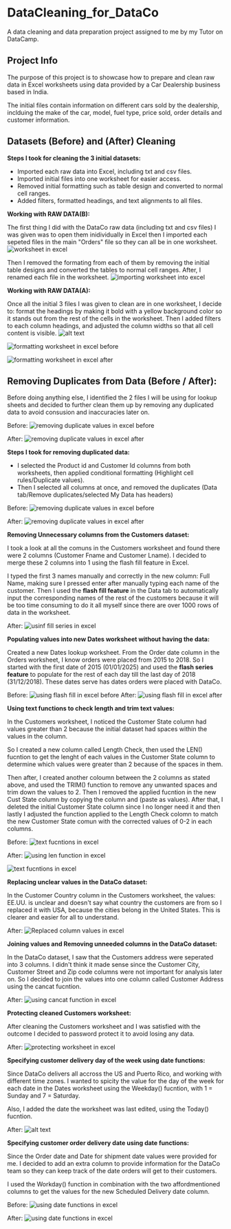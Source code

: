 # DataCleaning_for_DataCo

A data cleaning and data preparation project assigned to me by my Tutor on DataCamp.

## Project Info

The purpose of this project is to showcase how to prepare and clean raw data in Excel worksheets using data provided by a Car Dealership business based in India.

The initial files contain information on different cars sold by the dealership, inclduing the make of the car, model, fuel type, price sold, order details and customer information.

## Datasets (Before) and (After) Cleaning

**Steps I took for cleaning the 3 initial datasets:**

- Imported each raw data into Excel, including txt and csv files.
- Imported initial files into one worksheet for easier access.
- Removed initial formatting such as table design and converted to normal cell ranges.
- Added filters, formatted headings, and text alignments to all files.

**Working with RAW DATA(B):**

The first thing I did with the DataCo raw data (including txt and csv files) I was given was to open them inidividually in Excel then I imported each sepeted files in the main "Orders" file so they can all be in one worksheet.
![worksheet in excel](<Images/DataCo Initial file.png>)

Then I removed the formating from each of them by removing the initial table designs and converted the tables to normal cell ranges. After, I renamed each file in the worksheet.
![importing worksheet into excel](<Images/Importing txt file into main worksheet.png>)

**Working with RAW DATA(A):**

Once all the initial 3 files I was given to clean are in one worksheet, I decide to: format the headings by making it bold with a yellow background color so it stands out from the rest of the cells in the worksheet. Then I added filters to each column headings, and adjusted the column widths so that all cell content is visible.
![alt text](<Images/Formatting Imported data - bold headings, yellow cell headings, added filters, column widths for headings.png>)

![formatting worksheet in excel before](<Images/Orders workbook after formatting.png>)

![formatting worksheet in excel after](<Images/Product workbook after formatting.png>)

## Removing Duplicates from Data (Before / After):

Before doing anything else, I identified the 2 files I will be using for lookup sheets and decided to further clean them up by removing any duplicated data to avoid consusion and inaccuracies later on.

Before:
![removing duplicate values in excel before](<Images/Removing duplicates from Products file.png>)

After:
![removing duplicate values in excel after](<Images/Removing duplicates from Products file-outcome.png>)

**Steps I took for removing duplicated data:**

- I selected the Product id and Customer Id columns from both worksheets, then applied conditional formatting (Highlight cell rules/Duplicate values).
- Then I selected all columns at once, and removed the duplicates (Data tab/Remove duplicates/selected My Data has headers)

Before:
![removing duplicate values in excel before](<Images/Removing duplicates from Customers file.png>)

After:
![removing duplicate values in excel after](<Images/Removing duplicates from Customers file-outcome.png>)

**Removing Unnecessary columns from the Customers dataset:**

I took a look at all the comuns in the Customers worksheet and found there were 2 columns (Customer Fname and Customer Lname). I decided to merge these 2 columns into 1 using the flash fill feature in Excel.

I typed the first 3 names manually and correctly in the new column: Full Name, making sure I pressed enter after manually typing each name of the customer. Then I used the **flash fill feature** in the Data tab to automatically input the corresponding names of the rest of the customers because it will be too time consuming to do it all myself since there are over 1000 rows of data in the worksheet.

After:
![usinf fill series in excel](<Images/Used flash fill to remove unnecessary columns in Customers file.png>)

**Populating values into new Dates worksheet without having the data:**

Created a new Dates lookup worksheet. From the Order date column in the Orders worksheet, I know orders were placed from 2015 to 2018. So I started with the first date of 2015 (01/01/2025) and used the **flash series feature** to populate for the rest of each day till the last day of 2018 (31/12/2018). These dates serve has dates orders were placed with DataCo.

Before:
![using flash fill in excel before](<Images/Using fill series feature for dates worksheet.png>)
After:
![using flash fill in excel after](<Images/Using fill series feature for dates worksheet-outcome.png>)

**Using text functions to check length and trim text values:**

In the Customers worksheet, I noticed the Customer State column had values greater than 2 because the initial dataset had spaces within the values in the column.

So I created a new column called Length Check, then used the LEN() fucntion to get the lenght of each values in the Customer State column to determine which values were greater than 2 because of the spaces in them.

Then after, I created another coloumn between the 2 columns as stated above, and used the TRIM() function to remove any unwanted spaces and trim down the values to 2. Then I removed the applied fucntion in the new Cust State column by copying the column and (paste as values). After that, I deleted the initial Customer State column since I no longer need it and then lastly I adjusted the function applied to the Length Check colomn to match the new Customer State comun with the corrected values of 0-2 in each columns.

Before:
![text fucntions in excel](<Images/Checking text length for values greater than 2.png>)

After:
![using len function in excel](<Images/Checking text length for values greater than 2-OUTCOME1.png>)

![text fucntions in excel](<Images/Checking text length for values greater than 2-OUTCOME.png>)

**Replacing unclear values in the DataCo dataset:**

In the Customer Country column in the Customers worksheet, the values: EE.UU. is unclear and doesn't say what country the customers are from so I replaced it with USA, because the cities belong in the United States. This is clearer and easier for all to understand.

After:
![Replaced column values in excel](<Images/Replaced values in the Customer Country column.png>)

**Joining values and Removing unneeded columns in the DataCo dataset:**

In the DataCo dataset, I saw that the Customers address were seperated into 3 columns. I didn't think it made sense since the Customer City, Customer Street and Zip code columns were not important for analysis later on. So I decided to join the values into one column called Customer Address using the cancat fucntion.

After:
![using cancat function in excel](<Images/using cancat function to join values from multiple columns.png>)

**Protecting cleaned Customers worksheet:**

After cleaning the Customers worksheet and I was satisfied with the outcome I decided to password protect it to avoid losing any data.

After:
![protecting worksheet in excel](<Images/Customers worksheet cleaned, protected and ready for analysis.png>)

**Specifying customer delivery day of the week using date functions:**

Since DataCo delivers all accross the US and Puerto Rico, and working with different time zones. I wanted to spicity the value for the day of the week for each date in the Dates worksheet using the Weekday() fucntion, with 1 = Sunday and 7 = Saturday.

Also, I added the date the worksheet was last edited, using the Today() fucntion.

After:
![alt text](<Images/DataCo delivery weekday specified in Dates worksheet.png>)

**Specifying customer order delivery date using date functions:**

Since the Order date and Date for shipment date values were provided for me. I decided to add an extra column to provide information for the DataCo team so they can keep track of the date orders will get to their customers.

I used the Workday() function in combination with the two affordmentioned columns to get the values for the new Scheduled Delivery date column.

Before:
![using date functions in excel](<Images/Scheduled delivery date for Orders.png>)

After:
![using date functions in excel](<Images/Scheduled delivery date for Orders-outcome.png>)
